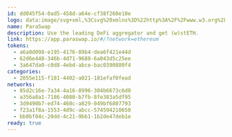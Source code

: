 ```yaml
---
id: dd045f54-0ad5-458d-a64e-cf38f260e10e
logo: data:image/svg+xml,%3Csvg%20xmlns%3D%22http%3A%2F%2Fwww.w3.org%2F2000%2Fsvg%22%20width%3D%2248%22%20height%3D%2248%22%20fill%3D%22none%22%3E%3Cpath%20fill%3D%22%230A1123%22%20d%3D%22M24%2048c13.255%200%2024-10.745%2024-24S37.255%200%2024%200%200%2010.745%200%2024s10.745%2024%2024%2024Z%22%2F%3E%3Cpath%20fill%3D%22%23fff%22%20d%3D%22M39%2036%2025.125%2012%2011.25%2036H39ZM15.375%2023.25%2021.75%2012H9l6.375%2011.25Zm17.959%209.573H16.916l8.208-14.199%208.209%2014.2Z%22%2F%3E%3C%2Fsvg%3E
name: ParaSwap
description: Use the leading DeFi aggregator and get (w)stETH.
link: https://app.paraswap.io/#/?network=ethereum
tokens:
  - a6a0d098-e195-4176-89b4-dea6f421e44d
  - 62d6e448-346b-4d71-9688-6a043d5c25ee
  - 3a647da0-c0d8-4ebd-abce-bac0390880f4
categories:
  - 2055e115-f181-4402-a021-181efaf0fead
networks:
  - 85d2c16e-7a34-4a16-8996-304b6673c6d0
  - a356a8a1-7186-4080-b7fb-8fe383a5df95
  - 3d9490b7-ed74-460c-a829-049bf6807793
  - f23a1f8a-1553-4d9c-abcc-574594210650
  - bb0bf04c-20dd-4c21-9bb1-1b2de47deb1e
ready: true
---
```

